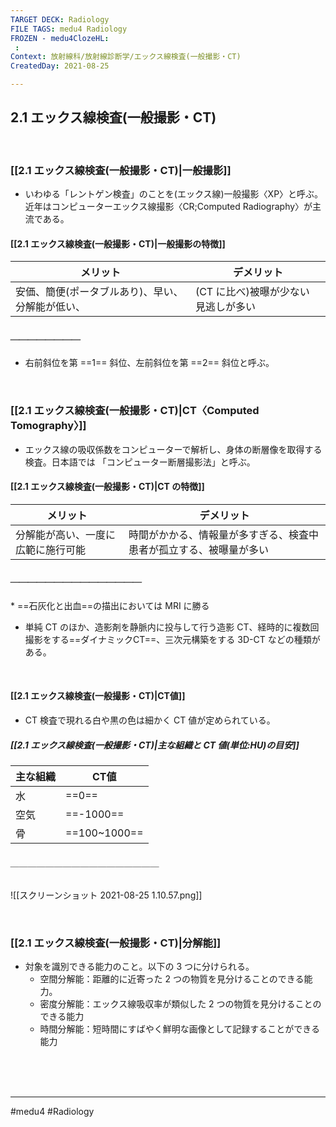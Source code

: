```yaml
---
TARGET DECK: Radiology
FILE TAGS: medu4 Radiology
FROZEN - medu4ClozeHL:
 : 
Context: 放射線科/放射線診断学/エックス線検査(一般撮影・CT)
CreatedDay: 2021-08-25

---
```


## 2.1 エックス線検査(一般撮影・CT)

<br>

### [[2.1 エックス線検査(一般撮影・CT)|一般撮影]]
* いわゆる「レントゲン検査」のことを(エックス線)一般撮影〈XP〉と呼ぶ。近年はコンピューターエックス線撮影〈CR;Computed Radiography〉が主流である。
#### [[2.1 エックス線検査(一般撮影・CT)|一般撮影の特徴]]
|メリット|デメリット|
|---|---|
|安価、簡便(ポータブルあり)、早い、 分解能が低い、|(CT に比べ)被曝が少ない 見逃しが多い|
##### ＿＿＿＿＿＿＿＿
* 右前斜位を第 ==1== 斜位、左前斜位を第 ==2== 斜位と呼ぶ。
<!--ID: 1654246121743-->


<br>

### [[2.1 エックス線検査(一般撮影・CT)|CT〈Computed Tomography〉]]
* エックス線の吸収係数をコンピューターで解析し、身体の断層像を取得する検査。日本語では 「コンピューター断層撮影法」と呼ぶ。
#### [[2.1 エックス線検査(一般撮影・CT)|CT の特徴]]
|メリット|デメリット|
|---|---|
|分解能が高い、一度に広範に施行可能|時間がかかる、情報量が多すぎる、検査中患者が孤立する、被曝量が多い|
##### ＿＿＿＿＿＿＿＿＿＿＿＿＿＿＿
\* ==石灰化と出血==の描出においては MRI に勝る
* 単純 CT のほか、造影剤を静脈内に投与して行う造影 CT、経時的に複数回撮影をする==ダイナミックCT==、三次元構築をする 3D-CT などの種類がある。
<!--ID: 1630741039599-->


<br>

#### [[2.1 エックス線検査(一般撮影・CT)|CT値]]
* CT 検査で現れる白や黒の色は細かく CT 値が定められている。
##### [[2.1 エックス線検査(一般撮影・CT)|主な組織と CT 値(単位:HU)の目安]]
|主な組織|CT値|
|---|---|
|水|==0==|
|空気|==-1000==|
|骨|==100~1000==|
###### ＿＿＿＿＿＿＿＿＿＿＿＿＿＿＿＿＿
![[スクリーンショット 2021-08-25 1.10.57.png]]
<!--ID: 1630741039605-->


<br>

### [[2.1 エックス線検査(一般撮影・CT)|分解能]]
* 対象を識別できる能力のこと。以下の 3 つに分けられる。
	* 空間分解能：距離的に近寄った 2 つの物質を見分けることのできる能力。
	* 密度分解能：エックス線吸収率が類似した 2 つの物質を見分けることのできる能力 
	* 時間分解能：短時間にすばやく鮮明な画像として記録することができる能力

<br><br><br>

---
#medu4 #Radiology 
